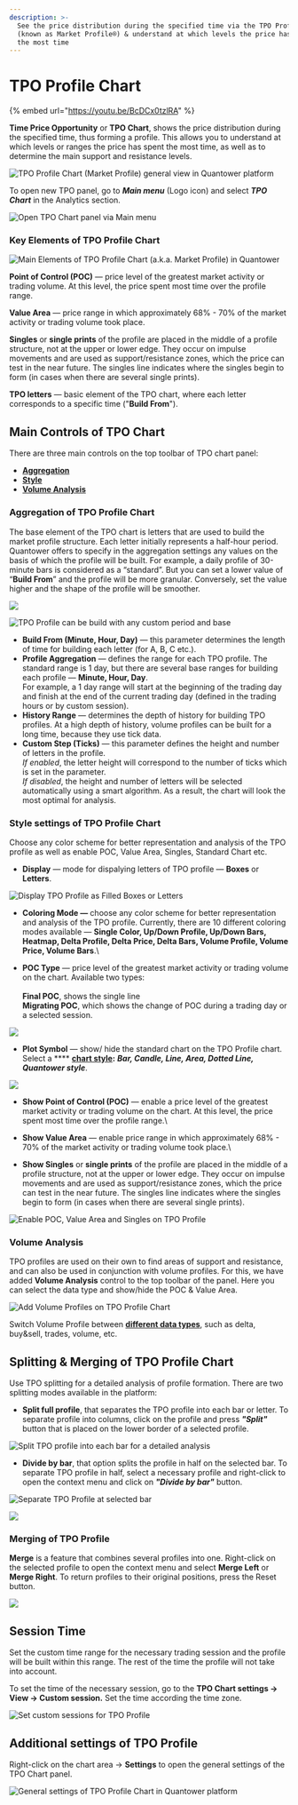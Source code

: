 ```yaml
---
description: >-
  See the price distribution during the specified time via the TPO Profile
  (known as Market Profile®) & understand at which levels the price has spent
  the most time
---
```


# TPO Profile Chart

{% embed url="https://youtu.be/BcDCx0tzlRA" %}

**Time Price Opportunity** or **TPO Chart**, shows the price distribution during the specified time, thus forming a profile. This allows you to understand at which levels or ranges the price has spent the most time, as well as to determine the main support and resistance levels.

![TPO Profile Chart (Market Profile) general view in Quantower platform](../.gitbook/assets/tpo-profile-chart-general-view.png)

To open new TPO panel, go to _**Main menu**_ (Logo icon) and select _**TPO Chart**_ in the Analytics section.

![Open TPO Chart panel via Main menu](../.gitbook/assets/tpo\_start.png)

### Key Elements of TPO Profile Chart

![Main Elements of TPO Profile Chart (a.k.a. Market Profile) in Quantower](../.gitbook/assets/tpocontrols.png)

**Point of Control (POC)** — price level of the greatest market activity or trading volume. At this level, the price spent most time over the profile range.

**Value Area** — price range in which approximately 68% - 70% of the market activity or trading volume took place.

**Singles** or **single prints** of the profile are placed in the middle of a profile structure, not at the upper or lower edge. They occur on impulse movements and are used as support/resistance zones, which the price can test in the near future. The singles line indicates where the singles begin to form (in cases when there are several single prints).

**TPO letters** — basic element of the TPO chart, where each letter corresponds to a specific time ("**Build From**").

## Main Controls of TPO Chart

There are three main controls on the top toolbar of TPO chart panel:

* ****[**Aggregation**](tpo-chart.md#aggregation-of-tpo-profile-chart)****
* ****[**Style**](tpo-chart.md#style-settings-of-tpo-profile-chart)****
* ****[**Volume Analysis**](tpo-chart.md#volume-analysis)****

### Aggregation of TPO Profile Chart

The base element of the TPO chart is letters that are used to build the market profile structure. Each letter initially represents a half-hour period. Quantower offers to specify in the aggregation settings any values on the basis of which the profile will be built. For example, a daily profile of 30-minute bars is considered as a “standard”. But you can set a lower value of “**Build From**” and the profile will be more granular. Conversely, set the value higher and the shape of the profile will be smoother.

![](../.gitbook/assets/custom-period.gif)

![TPO Profile can be build with any custom period and base](../.gitbook/assets/screenshot\_11.png)

* **Build From (Minute, Hour, Day)** — this parameter determines the length of time for building each letter (for A, B, C etc.).
* **Profile Aggregation** — defines the range for each TPO profile. The standard range is 1 day, but there are several base ranges for building each profile — **Minute, Hour, Day**.\
  For example, a 1 day range will start at the beginning of the trading day and finish at the end of the current trading day (defined in the trading hours or by custom session).
* **History Range** — determines the depth of history for building TPO profiles. At a high depth of history, volume profiles can be built for a long time, because they use tick data.
* **Custom Step (Ticks)** — this parameter defines the height and number of letters in the profile.\
  _If enabled_, the letter height will correspond to the number of ticks which is set in the parameter.\
  _If disabled_, the height and number of letters will be selected automatically using a smart algorithm. As a result, the chart will look the most optimal for analysis.

### Style settings of TPO Profile Chart

Choose any color scheme for better representation and analysis of the TPO profile as well as enable POC, Value Area, Singles, Standard Chart etc.

* **Display** — mode for dispalying letters of TPO profile — **Boxes** or **Letters**.

![Display TPO Profile as Filled Boxes or Letters](../.gitbook/assets/display-boxes-or-letters.png)

* **Coloring Mode —** choose any color scheme for better representation and analysis of the TPO profile. Currently, there are 10 different coloring modes available — **Single Color, Up/Down Profile, Up/Down Bars, Heatmap, Delta Profile, Delta Price, Delta Bars, Volume Profile, Volume Price, Volume Bars**.\

* **POC Type** — price level of the greatest market activity or trading volume on the chart. Available two types:\
  \
  **Final POC**, shows the single line\
  **Migrating POC**, which shows the change of POC during a trading day or a selected session.

![](../.gitbook/assets/migrating-poc.gif)

* **Plot Symbol** — show/ hide the standard chart on the TPO Profile chart. Select a **** [**chart style**](chart/chart-types/#chart-types-and-styles)**:** _**Bar, Candle, Line, Area, Dotted Line, Quantower style**_.

![](../.gitbook/assets/overlaying-chart.gif)

* **Show Point of Control (POC)** — enable a price level of the greatest market activity or trading volume on the chart. At this level, the price spent most time over the profile range.\

* **Show Value Area** — enable price range in which approximately 68% - 70% of the market activity or trading volume took place.\

* **Show Singles** or **single prints** of the profile are placed in the middle of a profile structure, not at the upper or lower edge. They occur on impulse movements and are used as support/resistance zones, which the price can test in the near future. The singles line indicates where the singles begin to form (in cases when there are several single prints).

![Enable POC, Value Area and Singles on TPO Profile](../.gitbook/assets/key-elemetns-tpo.gif)

### Volume Analysis

TPO profiles are used on their own to find areas of support and resistance, and can also be used in conjunction with volume profiles. For this, we have added **Volume Analysis** control to the top toolbar of the panel. Here you can select the data type and show/hide the POC & Value Area.

![Add Volume Profiles on TPO Profile Chart](../.gitbook/assets/volume-analysis-tpo.gif)

Switch Volume Profile between [**different data types**](chart/volume-analysis-tools/#data-types-of-volume-analysis-tools), such as delta, buy\&sell, trades, volume, etc.

## Splitting & Merging of TPO Profile Chart

Use TPO splitting for a detailed analysis of profile formation. There are two splitting modes available in the platform:

* **Split full profile**, that separates the TPO profile into each bar or letter. To separate profile into columns, click on the profile and press _**"Split"**_ button that is placed on the lower border of a selected profile.

![Split TPO profile into each bar for a detailed analysis](../.gitbook/assets/splitting.gif)

* **Divide by bar**, that option splits the profile in half on the selected bar. To separate TPO profile in half, select a necessary profile and right-click to open the context menu and click on _**"Divide by bar"**_ button.

![Separate TPO Profile at selected bar](../.gitbook/assets/divide-at-bar.png)

![](../.gitbook/assets/dividing.gif)

### Merging of TPO Profile

**Merge** is a feature that combines several profiles into one. Right-click on the selected profile to open the context menu and select **Merge Left** or **Merge Right**. To return profiles to their original positions, press the Reset button.

![](../.gitbook/assets/merging-tpo-profile\_market-profile.gif)

## Session Time

Set the custom time range for the necessary trading session and the profile will be built within this range. The rest of the time the profile will not take into account.

To set the time of the necessary session, go to the **TPO Chart settings -> View -> Custom session.** Set the time according the time zone.

![Set custom sessions for TPO Profile](../.gitbook/assets/custom-session-time.gif)

## Additional settings of TPO Profile

Right-click on the chart area -> **Settings** to open the general settings of the TPO Chart panel.&#x20;

![General settings of TPO Profile Chart in Quantower platform](../.gitbook/assets/tpo-chart-settings.png)

